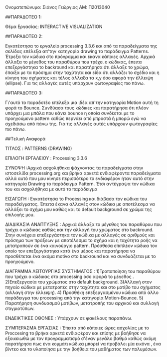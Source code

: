 Ονοματεπώνυμο: Σιάνος Γεώργιος
ΑΜ: Π2013040

##ΠΑΡΑΔΟΤΕΟ 1:

Θέμα Εργασίας: INTERACTIVE VISUALIZATION


##ΠΑΡΑΔΟΤΕΟ 2:

Εγκατέστησα το εργαλείο processing 3.3.6 και από τα παραδείγματα της σελίδας επέλεξα απ'την κατηγορία drawing το παράδειγμα Patterns. Έτρεξα τον κώδικα στο πρόγραμμα και έκανα κάποιες αλλαγές. Αρχικά άλλαξα το μέγεθος του παραθύρου που τρέχει ο κώδικας, έπειτα επεξεργάστηκα το backround και παρατήρησα ότι άλλαξε το χρώμα, έπαιξα με τα πρόσημα στην ταχύτητα και είδα ότι αλλάζει το σχέδιο και η κίνηση του σχήματος και τέλος άλλαξα τα x,y όσο αφορά την έλλειψη (ellipse). Για τις αλλαγές αυτές υπάρχουν φωτογραφίες πιο πάνω.


##ΠΑΡΑΔΟΤΕΟ 3:

Γι'αυτό το παραδοτέο επέλεξα μια ιδέα απ'την κατηγορία Motion αυτή τη φορά το Bounce. Συνδύασα τους κώδικες και παρατήρησα ότι πλέον υπάρχει μια μπάλα που κάνει bounce η οποία συνδέεται με το προηγούμενο pattern καθώς περνάει από μπροστά ή μπορώ εγώ να σχεδιάσω από πάνω της. Για τις αλλαγές αυτές υπάρχουν φωτογραφίες πιο πάνω.



##Tελική Αναφορά

ΤΙΤΛΟΣ : PATTERNS (DRAWING)

ΕΠΙΛΟΓΗ ΕΡΓΑΛΕΙΟΥ : Processing 3.3.6

ΣΥΝΟΨΗ :Αρχικά ασχολήθηκα ψάχνοντας τα παραδείγματα στην ιστοσελίδα processing.org και βρήκα αρκετά ενδιαφέροντα παραδείγματα αλλά αυτό που μου κίνησε περισσότερο το ενδιαφέρον ήταν αυτό στην κατηγορία Drawing το παράδειγμα Pattern. Έτσι αντέγραψα τον κώδικα του και ασχολήθηκα με αυτό το παράδειγμα

ΕΙΣΑΓΩΓΗ : Εγκατέστησα το Processing και διάβασα τον κώδικα του παραδείγματος. Έπειτα έκανα αλλαγές στον κώδικα με αποτέλεσμα να αλλάξει το σχήμα μου καθώς και το default background σε χρώμα της επιλογής μου.

ΔΙΑΔΙΚΑΣΙΑ ΑΝΑΠΤΥΞΗΣ : Αρχικά άλλαξα το μέγεθος του παραθύρου που τρέχει ο κώδικας καθώς και την αλλαγή του χρώματος στο backround. Στην συνέχεια επεξεργάστηκα τον κώδικα με αλλαγές σε αριθμούς και πρόσημα των πράξεων με αποτέλεσμα το σχήμα και η ταχύτητα ροής να μετατραπούν σε ένα καινούργιο pattern. Πρόσθεσα επιπλέον κώδικα τον οποίο τον επεξεργάστηκα κατά ένα μέρος και παρατήρησα να προσθέτεται ένα ακόμα motivo στο backround και να συνδυάζεται με το προηγούμενο.

ΔΙΑΓΡΑΜΜΑ ΛΕΙΤΟΥΡΓΙΑΣ ΣΥΣΤΗΜΑΤΟΣ :
1)Τροποποίηση του παραθύρου που τρέχει ο κώδικας στο processing όσο αφορά το μέγεθος .
2)Επεξεργασία του χρώματος στο default background.
3)Αλλαγή στον πηγαίο κώδικα με μετατροπές στην ταχύτητα και στο μοτίβο του σχήματος (αλλαγή στην έλλειψη).
4) Προσθήκη επεξεργασμένου κώδικα από άλλο παράδειγμα του processing από την κατηγορία Motion-Bounce.
5) Παρατήρηση συνδυασμού μοτίβων, μετατροπής του αρχικού και συλλογή στιγμιοτύπων.

ΕΝΔΕΙΚΤΙΚΕΣ ΟΘΟΝΕΣ : Υπάρχουν σε φακέλους παραπάνω.

ΣΥΜΠΕΡΑΣΜΑ ΕΡΓΑΣΙΑΣ : Έπειτα από κάποιες ώρες ασχολίας με το Proccesing το βρήκα αρκετά ενδιαφέρον και επίσης με βοήθησε να εξοικειωθώ με τον προγραμματισμό σ'έναν μεγάλο βαθμό καθώς ακόμη παρατήρησα πως ένα κομμάτι κώδικα μπορεί να προβάλει μία εικόνα , ένα βίντεο και το υλοποίησα με την βοήθεια του μαθήματος των πολυμέσων.
